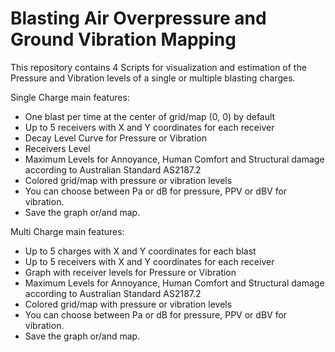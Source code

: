 # Blasting Air Overpressure and Ground Vibration Mapping

This repository contains 4 Scripts for visualization and estimation of the Pressure and Vibration levels of a single or multiple blasting charges.

Single Charge main features:
* One blast per time at the center of grid/map (0, 0) by default
* Up to 5 receivers with X and Y coordinates for each receiver
* Decay Level Curve for Pressure or Vibration
* Receivers Level
* Maximum Levels for Annoyance, Human Comfort and Structural damage according to Australian Standard AS2187.2
* Colored grid/map with pressure or vibration levels
* You can choose between Pa or dB for pressure, PPV or dBV for vibration.
* Save the graph or/and map.

Multi Charge main features:
* Up to 5 charges with X and Y coordinates for each blast
* Up to 5 receivers with X and Y coordinates for each receiver
* Graph with receiver levels for Pressure or Vibration
* Maximum Levels for Annoyance, Human Comfort and Structural damage according to Australian Standard AS2187.2
* Colored grid/map with pressure or vibration levels
* You can choose between Pa or dB for pressure, PPV or dBV for vibration.
* Save the graph or/and map.





